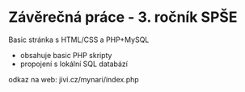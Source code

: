 # Závěrečná práce - 3. ročník SPŠE
Basic stránka s HTML/CSS a PHP+MySQL
- obsahuje basic PHP skripty
- propojení s lokální SQL databází

odkaz na web: jivi.cz/mynari/index.php